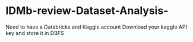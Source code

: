 # IDMb-review-Dataset-Analysis-
Need to have a Databricks and Kaggle account
Download your kaggle API key and store it in DBFS
